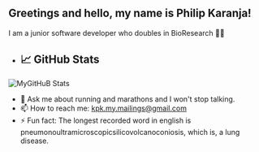 ## Greetings and hello,  my name is Philip Karanja! 

I am a junior software developer who doubles in BioResearch 🕵🏿

- ## 📈 GitHub Stats
![MyGitHuB Stats](https://github-readme-stats.vercel.app/api?username=karapk&show_icons=true&theme=radical)


- 💬 Ask me about running and marathons and I won't stop talking. 
- 📫 How to reach me: kpk.my.mailings@gmail.com
- ⚡ Fun fact: The longest recorded word in english is pneumonoultramicroscopicsilicovolcanoconiosis, which is, a lung disease. 
